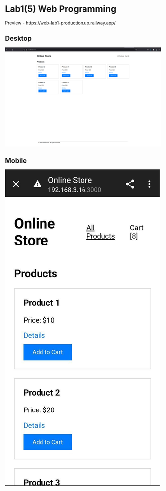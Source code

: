 # Lab1(5) Web Programming

Preview - https://web-lab1-production.up.railway.app/

## Desktop
![desktop preview](desktop.jpg)

## Mobile
![mobile preview](mobile.jpg)
